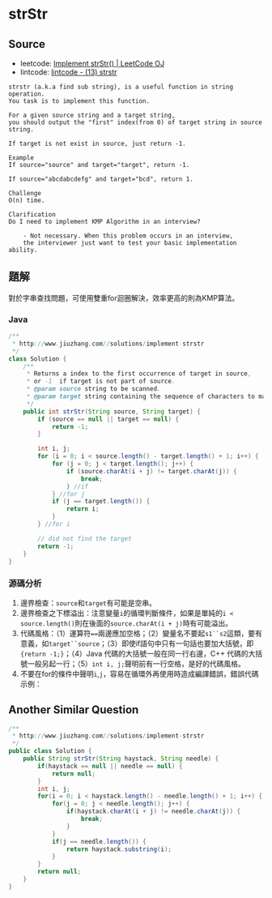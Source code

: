 # strStr

## Source

- leetcode: [Implement strStr() | LeetCode OJ](https://leetcode.com/problems/implement-strstr/)
- lintcode: [lintcode - (13) strstr](http://www.lintcode.com/zh-cn/problem/strstr/)

```
strstr (a.k.a find sub string), is a useful function in string operation.
You task is to implement this function.

For a given source string and a target string,
you should output the "first" index(from 0) of target string in source string.

If target is not exist in source, just return -1.

Example
If source="source" and target="target", return -1.

If source="abcdabcdefg" and target="bcd", return 1.

Challenge
O(n) time.

Clarification
Do I need to implement KMP Algorithm in an interview?

    - Not necessary. When this problem occurs in an interview,
    the interviewer just want to test your basic implementation ability.
```

## 題解

對於字串查找問題，可使用雙重for迴圈解決，效率更高的則為KMP算法。

### Java

```java
/**
 * http://www.jiuzhang.com//solutions/implement-strstr
 */
class Solution {
    /**
     * Returns a index to the first occurrence of target in source,
     * or -1  if target is not part of source.
     * @param source string to be scanned.
     * @param target string containing the sequence of characters to match.
     */
    public int strStr(String source, String target) {
        if (source == null || target == null) {
            return -1;
        }

        int i, j;
        for (i = 0; i < source.length() - target.length() + 1; i++) {
            for (j = 0; j < target.length(); j++) {
                if (source.charAt(i + j) != target.charAt(j)) {
                    break;
                } //if
            } //for j
            if (j == target.length()) {
                return i;
            }
        } //for i

        // did not find the target
        return -1;
    }
}
```

### 源碼分析

1. 邊界檢查：`source`和`target`有可能是空串。
2. 邊界檢查之下標溢出：注意變量`i`的循環判斷條件，如果是單純的`i < source.length()`則在後面的`source.charAt(i + j)`時有可能溢出。
2. 代碼風格：（1）運算符`==`兩邊應加空格；（2）變量名不要起`s1``s2`這類，要有意義，如`target``source`；（3）即使if語句中只有一句話也要加大括號，即`{return -1;}`；（4）Java 代碼的大括號一般在同一行右邊，C++ 代碼的大括號一般另起一行；（5）`int i, j;`聲明前有一行空格，是好的代碼風格。
3. 不要在for的條件中聲明`i`,`j`，容易在循環外再使用時造成編譯錯誤，錯誤代碼示例：

## Another Similar Question

```java
/**
 * http://www.jiuzhang.com//solutions/implement-strstr
 */
public class Solution {
    public String strStr(String haystack, String needle) {
        if(haystack == null || needle == null) {
            return null;
        }
        int i, j;
        for(i = 0; i < haystack.length() - needle.length() + 1; i++) {
            for(j = 0; j < needle.length(); j++) {
                if(haystack.charAt(i + j) != needle.charAt(j)) {
                    break;
                }
            }
            if(j == needle.length()) {
                return haystack.substring(i);
            }
        }
        return null;
    }
}
```
